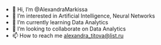- 👋 Hi, I’m @AlexandraMarkissa
- 👀 I’m interested in Artificial Intelligence, Neural Networks
- 🌱 I’m currently learning Data Analytics 
- 💞️ I’m looking to collaborate on Data Analytics  
- 📫 How to reach me alexandra_titova@list.ru

<!---
AlexandraMarkissa/AlexandraMarkissa is a ✨ special ✨ repository because its `README.md` (this file) appears on your GitHub profile.
You can click the Preview link to take a look at your changes.
--->
